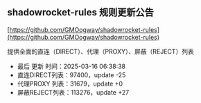 ## shadowrocket-rules 规则更新公告

[https://github.com/GMOogway/shadowrocket-rules](https://github.com/GMOogway/shadowrocket-rules)

提供全面的直连（DIRECT）、代理（PROXY）、屏蔽（REJECT）列表
- 最后 更新 时间：2025-03-16 06:38:38
- 直连DIRECT列表：97400，update -25
- 代理PROXY 列表：31679，update +0
- 屏蔽REJECT列表：113276，update +27